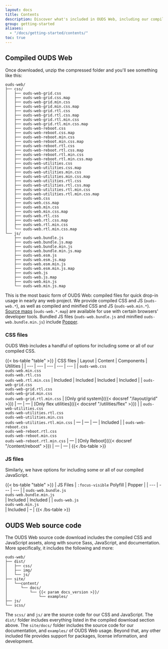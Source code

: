 ```yaml
---
layout: docs
title: Contents
description: Discover what's included in OUDS Web, including our compiled and source code flavors.
group: getting-started
aliases:
  - "/docs/getting-started/contents/"
toc: true
---
```


## Compiled OUDS Web

Once downloaded, unzip the compressed folder and you'll see something like this:

<!-- NOTE: This info is intentionally duplicated in the README. Copy any changes made here over to the README too, but be sure to keep in mind to add the `dist` folder. -->

```text
ouds-web/
├── css/
│   ├── ouds-web-grid.css
│   ├── ouds-web-grid.css.map
│   ├── ouds-web-grid.min.css
│   ├── ouds-web-grid.min.css.map
│   ├── ouds-web-grid.rtl.css
│   ├── ouds-web-grid.rtl.css.map
│   ├── ouds-web-grid.rtl.min.css
│   ├── ouds-web-grid.rtl.min.css.map
│   ├── ouds-web-reboot.css
│   ├── ouds-web-reboot.css.map
│   ├── ouds-web-reboot.min.css
│   ├── ouds-web-reboot.min.css.map
│   ├── ouds-web-reboot.rtl.css
│   ├── ouds-web-reboot.rtl.css.map
│   ├── ouds-web-reboot.rtl.min.css
│   ├── ouds-web-reboot.rtl.min.css.map
│   ├── ouds-web-utilities.css
│   ├── ouds-web-utilities.css.map
│   ├── ouds-web-utilities.min.css
│   ├── ouds-web-utilities.min.css.map
│   ├── ouds-web-utilities.rtl.css
│   ├── ouds-web-utilities.rtl.css.map
│   ├── ouds-web-utilities.rtl.min.css
│   ├── ouds-web-utilities.rtl.min.css.map
│   ├── ouds-web.css
│   ├── ouds-web.css.map
│   ├── ouds-web.min.css
│   ├── ouds-web.min.css.map
│   ├── ouds-web.rtl.css
│   ├── ouds-web.rtl.css.map
│   ├── ouds-web.rtl.min.css
│   └── ouds-web.rtl.min.css.map
└── js/
    ├── ouds-web.bundle.js
    ├── ouds-web.bundle.js.map
    ├── ouds-web.bundle.min.js
    ├── ouds-web.bundle.min.js.map
    ├── ouds-web.esm.js
    ├── ouds-web.esm.js.map
    ├── ouds-web.esm.min.js
    ├── ouds-web.esm.min.js.map
    ├── ouds-web.js
    ├── ouds-web.js.map
    ├── ouds-web.min.js
    └── ouds-web.min.js.map
```

This is the most basic form of OUDS Web: compiled files for quick drop-in usage in nearly any web project. We provide compiled CSS and JS (`ouds-web.*`), as well as compiled and minified CSS and JS (`ouds-web.min.*`). [Source maps](https://web.dev/articles/source-maps) (`ouds-web.*.map`) are available for use with certain browsers' developer tools. Bundled JS files (`ouds-web.bundle.js` and minified `ouds-web.bundle.min.js`) include [Popper](https://popper.js.org/docs/v2/).

### CSS files

OUDS Web includes a handful of options for including some or all of our compiled CSS.

{{< bs-table "table" >}}
| CSS files | Layout | Content | Components | Utilities |
| --- | --- | --- | --- | --- |
| `ouds-web.css`<br> `ouds-web.min.css`<br> `ouds-web.rtl.css`<br> `ouds-web.rtl.min.css` | Included | Included | Included | Included |
| `ouds-web-grid.css`<br> `ouds-web-grid.rtl.css`<br> `ouds-web-grid.min.css`<br> `ouds-web-grid.rtl.min.css` | [Only grid system]({{< docsref "/layout/grid" >}}) | — | — | [Only flex utilities]({{< docsref "/utilities/flex" >}}) |
| `ouds-web-utilities.css`<br> `ouds-web-utilities.rtl.css`<br> `ouds-web-utilities.min.css`<br> `ouds-web-utilities.rtl.min.css` | — | — | — | Included |
| `ouds-web-reboot.css`<br> `ouds-web-reboot.rtl.css`<br> `ouds-web-reboot.min.css`<br> `ouds-web-reboot.rtl.min.css` | — | [Only Reboot]({{< docsref "/content/reboot" >}}) | — | — |
{{< /bs-table >}}

### JS files

Similarly, we have options for including some or all of our compiled JavaScript.

{{< bs-table "table" >}}
| JS Files | `:focus-visible` Polyfill | Popper |
| --- | --- | --- |
| `ouds-web.bundle.js`<br> `ouds-web.bundle.min.js`<br> | Included | Included |
| `ouds-web.js`<br> `ouds-web.min.js`<br> | Included | – |
{{< /bs-table >}}

## OUDS Web source code

The OUDS Web source code download includes the compiled CSS and JavaScript assets, along with source Sass, JavaScript, and documentation. More specifically, it includes the following and more:

```text
ouds-web/
├── dist/
│   ├── css/
│   ├── img/
│   └── js/
├── site/
│   └──content/
│      └── docs/
│          └── {{< param docs_version >}}/
│              └── examples/
├── js/
└── scss/
```

The `scss/` and `js/` are the source code for our CSS and JavaScript. The `dist/` folder includes everything listed in the compiled download section above. The `site/docs/` folder includes the source code for our documentation, and `examples/` of OUDS Web usage. Beyond that, any other included file provides support for packages, license information, and development.
